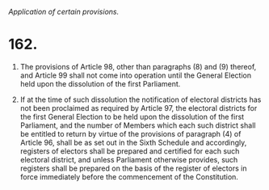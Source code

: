 *Application of certain provisions.*

# 162.

1. The provisions of Article 98, other than paragraphs (8) and (9) thereof, and Article 99 shall not come into operation until the General Election held upon the dissolution of the first Parliament.

2. If at the time of such dissolution the notification of electoral districts has not been proclaimed as required by Article 97, the electoral districts for the first General Election to be held upon the dissolution of the first Parliament, and the number of Members which each such district shall be entitled to return by virtue of the provisions of paragraph (4) of Article 96, shall be as set out in the Sixth Schedule and accordingly, registers of electors shall be prepared and certified for each such electoral district, and unless Parliament otherwise provides, such registers shall be prepared on the basis of the register of electors in force immediately before the commencement of the Constitution.